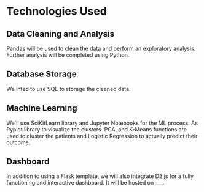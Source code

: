 # Technologies Used
## Data Cleaning and Analysis
Pandas will be used to clean the data and perform an exploratory analysis. Further analysis will be completed using Python.

## Database Storage
We inted to use SQL to storage the cleaned data.

## Machine Learning
We'll use SciKitLearn library and Jupyter Notebooks for the ML process. As Pyplot library to visualize the  clusters.
PCA, and K-Means functions are used to cluster the patients and Logistic Regression to actually predict their outcome.

## Dashboard
In addition to using a Flask template, we will also integrate D3.js for a fully functioning and interactive dashboard. It will be hosted on ___.
